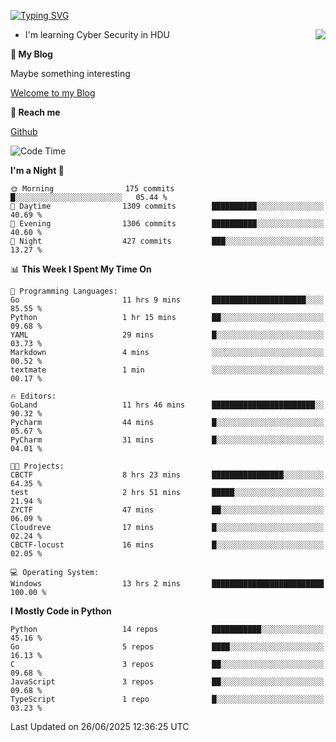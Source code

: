 [![Typing SVG](https://readme-typing-svg.herokuapp.com?font=Fira+Code&pause=1000&random=false&width=450&height=60&lines=Hello+%F0%9F%91%8B%F0%9F%8F%BB;I'm+JBNRZ)](https://git.io/typing-svg)

<a href="#">
  <img align="right" src="https://github-readme-stats.vercel.app/api?username=JBNRZ&show_icons=true&bg_color=15,f2f7fd,E0EAFC" />
</a>

- I'm learning Cyber Security in HDU

 **🌱 My Blog**

Maybe something interesting

[Welcome to my Blog](https://jbnrz.com.cn/)

 **💬 Reach me** 

[Github](https://github.com/JBNRZ)


<!--START_SECTION:waka-->
![Code Time](http://img.shields.io/badge/Code%20Time-1%2C292%20hrs%2032%20mins-blue)

**I'm a Night 🦉** 

```text
🌞 Morning                175 commits         █░░░░░░░░░░░░░░░░░░░░░░░░   05.44 % 
🌆 Daytime                1309 commits        ██████████░░░░░░░░░░░░░░░   40.69 % 
🌃 Evening                1306 commits        ██████████░░░░░░░░░░░░░░░   40.60 % 
🌙 Night                  427 commits         ███░░░░░░░░░░░░░░░░░░░░░░   13.27 % 
```


📊 **This Week I Spent My Time On** 

```text
💬 Programming Languages: 
Go                       11 hrs 9 mins       █████████████████████░░░░   85.55 % 
Python                   1 hr 15 mins        ██░░░░░░░░░░░░░░░░░░░░░░░   09.68 % 
YAML                     29 mins             █░░░░░░░░░░░░░░░░░░░░░░░░   03.73 % 
Markdown                 4 mins              ░░░░░░░░░░░░░░░░░░░░░░░░░   00.52 % 
textmate                 1 min               ░░░░░░░░░░░░░░░░░░░░░░░░░   00.17 % 

🔥 Editors: 
GoLand                   11 hrs 46 mins      ███████████████████████░░   90.32 % 
Pycharm                  44 mins             █░░░░░░░░░░░░░░░░░░░░░░░░   05.67 % 
PyCharm                  31 mins             █░░░░░░░░░░░░░░░░░░░░░░░░   04.01 % 

🐱‍💻 Projects: 
CBCTF                    8 hrs 23 mins       ████████████████░░░░░░░░░   64.35 % 
test                     2 hrs 51 mins       █████░░░░░░░░░░░░░░░░░░░░   21.94 % 
ZYCTF                    47 mins             ██░░░░░░░░░░░░░░░░░░░░░░░   06.09 % 
Cloudreve                17 mins             █░░░░░░░░░░░░░░░░░░░░░░░░   02.24 % 
CBCTF-locust             16 mins             █░░░░░░░░░░░░░░░░░░░░░░░░   02.05 % 

💻 Operating System: 
Windows                  13 hrs 2 mins       █████████████████████████   100.00 % 
```

**I Mostly Code in Python** 

```text
Python                   14 repos            ███████████░░░░░░░░░░░░░░   45.16 % 
Go                       5 repos             ████░░░░░░░░░░░░░░░░░░░░░   16.13 % 
C                        3 repos             ██░░░░░░░░░░░░░░░░░░░░░░░   09.68 % 
JavaScript               3 repos             ██░░░░░░░░░░░░░░░░░░░░░░░   09.68 % 
TypeScript               1 repo              █░░░░░░░░░░░░░░░░░░░░░░░░   03.23 % 
```




 Last Updated on 26/06/2025 12:36:25 UTC
<!--END_SECTION:waka-->
